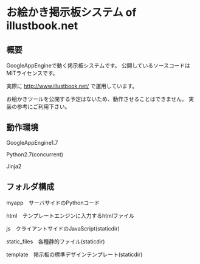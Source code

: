 お絵かき掲示板システム of illustbook.net
=============

概要
-------

GoogleAppEngineで動く掲示板システムです。
公開しているソースコードはMITライセンスです。

実際に
http://www.illustbook.net/
で運用しています。

お絵かきツールを公開する予定はないため、動作させることはできません。
実装の参考にご利用下さい。

動作環境
-------

GoogleAppEngine1.7

Python2.7(concurrent)

Jinja2

フォルダ構成
-------

myapp　サーバサイドのPythonコード

html　テンプレートエンジンに入力するhtmlファイル

js　クライアントサイドのJavaScript(staticdir)

static_files　各種静的ファイル(staticdir)

template　掲示板の標準デザインテンプレート(staticdir)
